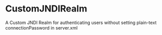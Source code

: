 # CustomJNDIRealm
A Custom JNDI Realm for authenticating users without setting plain-text connectionPassword in server.xml
